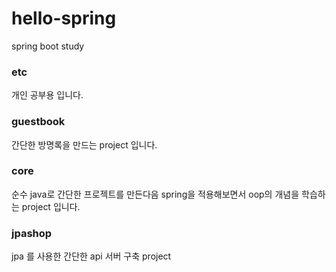 # hello-spring
spring boot study

### etc 
개인 공부용 입니다.

### guestbook
간단한 방명록을 만드는 project 입니다.

### core
순수 java로 간단한 프로젝트를 만든다음 spring을 적용해보면서 oop의 개념을 학습하는 project 입니다.

### jpashop
jpa 를 사용한 간단한 api 서버 구축 project 
